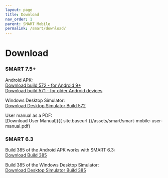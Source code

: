 ```yaml
---
layout: page
title: Download
nav_order: 1
parent: SMART Mobile
permalink: /smart/download/
---
```

# Download

### SMART 7.5+

Android APK:<br/>
[Download build 572 - for Android 9+](https://ctwiki.blob.core.windows.net/bin/SMK-build-572.apk)<br/>
[Download build 571 - for older Android devices](https://ctwiki.blob.core.windows.net/bin/SMK-build-571-qt5.apk)

Windows Desktop Simulator:<br/>
[Download Desktop Simulator Build 572](https://ctwiki.blob.core.windows.net/bin/SM-build-572-win64.zip)

User manual as a PDF:<br/>
[Download User Manual]({{ site.baseurl }}/assets/smart/smart-mobile-user-manual.pdf)

### SMART 6.3

Build 385 of the Android APK works with SMART 6.3:<br/>
[Download Build 385](https://ctwiki.blob.core.windows.net/bin/SMK-build-385.apk)

Build 385 of the Windows Desktop Simulator:<br/>
[Download Desktop Simulator Build 385](https://ctwiki.blob.core.windows.net/bin/SMK-build-385-win64.zip)

